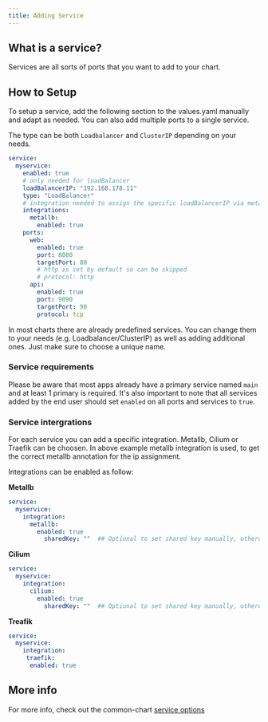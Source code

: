 ```yaml
---
title: Adding Service
---
```


## What is a service?

Services are all sorts of ports that you want to add to your chart.

## How to Setup

To setup a service, add the following section to the values.yaml manually and adapt as needed. You can also add multiple ports to a single service.

The type can be both `Loadbalancer` and `ClusterIP` depending on your needs.

```yaml
service:
  myservice:
    enabled: true
    # only needed for loadBalancer
    loadBalancerIP: "192.168.178.11"
    type: "LoadBalancer"
    # integration needed to assign the specific loadBalancerIP via metallb
    integrations:
      metallb:
        enabled: true
    ports:
      web:
        enabled: true
        port: 8080
        targetPort: 80
        # http is set by default so can be skipped
        # protocol: http
      api:
        enabled: true
        port: 9090
        targetPort: 90
        protocol: tcp
```

In most charts there are already predefined services. You can change them to your needs (e.g. Loadbalancer/ClusterIP) as well as adding additional ones. Just make sure to choose a unique name.

### Service requirements

Please be aware that most apps already have a primary service named `main` and at least 1 primary is required.
It's also important to note that all services added by the end user should set `enabled` on all ports and services to `true`.

### Service intergrations

For each service you can add a specific integration. Metallb, Cilium or Traefik can be choosen.
In above example metallb integration is used, to get the correct metallb annotation for the ip assignment.

Integrations can be enabled as follow:

**Metallb**
```yaml
service:
  myservice:
    integration:
      metallb:
        enabled: true
          sharedKey: ""  ## Optional to set shared key manually, otherwise it is set to $namespace as standard
```

**Cilium**
```yaml
service:
  myservice:
    integration:
      cilium:
        enabled: true
          sharedKey: ""  ## Optional to set shared key manually, otherwise ignored (namespace sharing)
```

**Treafik**
```yaml
service:
  myservice:
    integration:
     traefik:
      enabled: true
```

## More info

For more info, check out the common-chart [service options](/common/service/)
